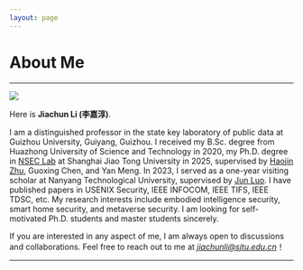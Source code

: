 ```yaml
---
layout: page
---
```


# About Me

---

<img src="https://jiachunli98.github.io/jiachun.jpg" class="floatpic">

Here is **Jiachun Li (李嘉淳)**.<br>

I am a distinguished professor in the state key laboratory of public data at Guizhou University, Guiyang, Guizhou. I received my B.Sc. degree from Huazhong University of Science and Technology in 2020, my Ph.D. degree in [NSEC Lab](https://nsec.sjtu.edu.cn/) at Shanghai Jiao Tong University in 2025, supervised by [Haojin Zhu](https://nsec.sjtu.edu.cn/~hjzhu/), Guoxing Chen, and Yan Meng. In 2023, I served as a one-year visiting scholar at Nanyang Technological University, supervised by [Jun Luo](https://personal.ntu.edu.sg/junluo/). I have published papers in USENIX Security, IEEE INFOCOM, IEEE TIFS, IEEE TDSC, etc. My research interests include embodied intelligence security, smart home security, and metaverse security. I am looking for self-motivated Ph.D. students and master students sincerely.

If you are interested in any aspect of me, I am always open to discussions and collaborations. Feel free to reach out to me at *jiachunli@sjtu.edu.cn*！

---
